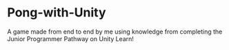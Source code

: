 # Pong-with-Unity
A game made from end to end by me using knowledge from completing the Junior Programmer Pathway on Unity Learn!
